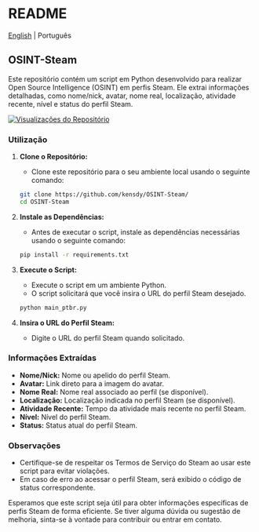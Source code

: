 # README
[English](README.md) | Português


## OSINT-Steam

Este repositório contém um script em Python desenvolvido para realizar Open Source Intelligence (OSINT) em perfis Steam. Ele extrai informações detalhadas, como nome/nick, avatar, nome real, localização, atividade recente, nível e status do perfil Steam.

[![Visualizações do Repositório](https://komarev.com/ghpvc/?username=kensdy&label=Visualizações&color=brightgreen)](https://github.com/kensdy/OSINT-Steam)

### Utilização

1. **Clone o Repositório:**
   - Clone este repositório para o seu ambiente local usando o seguinte comando:

   ```bash
   git clone https://github.com/kensdy/OSINT-Steam/
   cd OSINT-Steam
   ```

2. **Instale as Dependências:**
   - Antes de executar o script, instale as dependências necessárias usando o seguinte comando:

   ```bash
   pip install -r requirements.txt
   ```

3. **Execute o Script:**
   - Execute o script em um ambiente Python.
   - O script solicitará que você insira o URL do perfil Steam desejado.

   ```bash
   python main_ptbr.py
   ```

4. **Insira o URL do Perfil Steam:**
   - Digite o URL do perfil Steam quando solicitado.

### Informações Extraídas

- **Nome/Nick:** Nome ou apelido do perfil Steam.
- **Avatar:** Link direto para a imagem do avatar.
- **Nome Real:** Nome real associado ao perfil (se disponível).
- **Localização:** Localização indicada no perfil Steam (se disponível).
- **Atividade Recente:** Tempo da atividade mais recente no perfil Steam.
- **Nível:** Nível do perfil Steam.
- **Status:** Status atual do perfil Steam.

### Observações

- Certifique-se de respeitar os Termos de Serviço do Steam ao usar este script para evitar violações.
- Em caso de erro ao acessar o perfil Steam, será exibido o código de status correspondente.

Esperamos que este script seja útil para obter informações específicas de perfis Steam de forma eficiente. Se tiver alguma dúvida ou sugestão de melhoria, sinta-se à vontade para contribuir ou entrar em contato.
